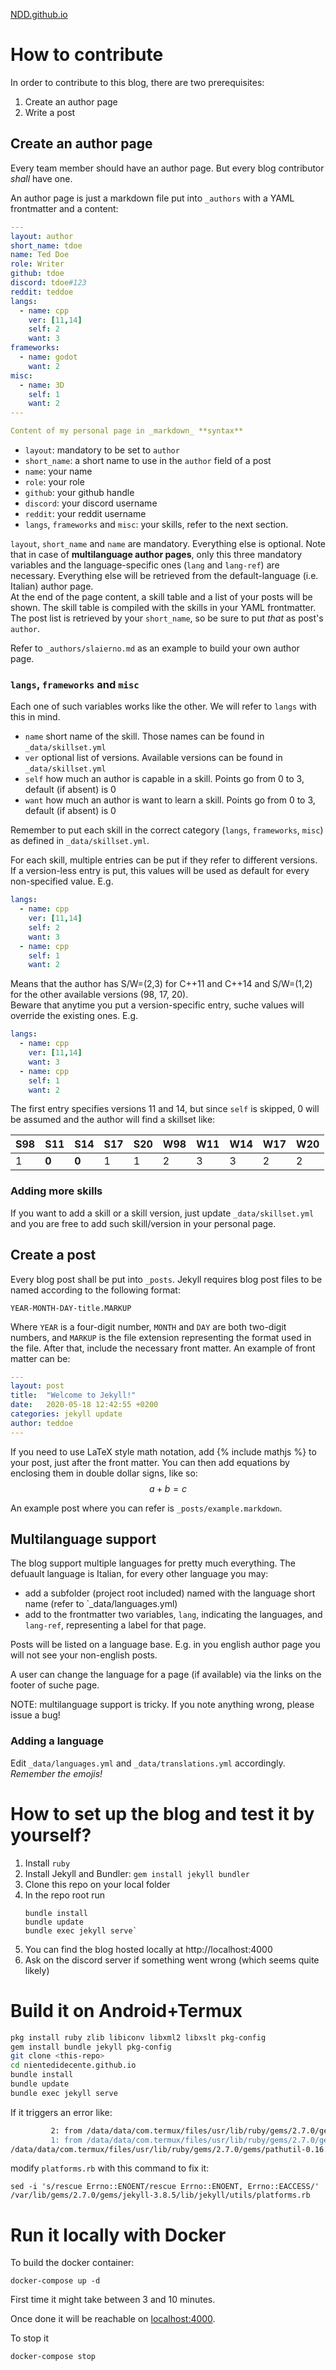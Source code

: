 [NDD.github.io](https://nientedidecente.github.io)


# How to contribute

In order to contribute to this blog, there are two prerequisites:

1. Create an author page
2. Write a post

## Create an author page

Every team member should have an author page. But every blog contributor _shall_ have one.

An author page is just a markdown file put into `_authors` with a YAML frontmatter and a content:

```yaml
---
layout: author
short_name: tdoe
name: Ted Doe
role: Writer
github: tdoe
discord: tdoe#123
reddit: teddoe
langs:
  - name: cpp
    ver: [11,14]
    self: 2
    want: 3
frameworks:
  - name: godot
    want: 2
misc:
  - name: 3D
    self: 1
    want: 2
---

Content of my personal page in _markdown_ **syntax**
```

* `layout`: mandatory to be set to `author`
* `short_name`: a short name to use in the `author` field of a post
* `name`: your name
* `role`: your role
* `github`: your github handle
* `discord`: your discord username
* `reddit`: your reddit username
* `langs`, `frameworks` and `misc`: your skills, refer to the next section.

`layout`, `short_name` and `name` are mandatory. Everything else is optional. Note that in case of **multilanguage author pages**, only this three mandatory variables and the language-specific ones (`lang` and `lang-ref`) are necessary. Everything else will be retrieved from the default-language (i.e. Italian) author page.  
At the end of the page content, a skill table and a list of your posts will be shown. The skill table is compiled with the skills in your YAML frontmatter. The post list is retrieved by your `short_name`, so be sure to put _that_ as post's `author`.

Refer to `_authors/slaierno.md` as an example to build your own author page.

### `langs`, `frameworks` and `misc`

Each one of such variables works like the other. We will refer to `langs` with this in mind.

* `name` short name of the skill. Those names can be found in `_data/skillset.yml`
* `ver` optional list of versions. Available versions can be found in `_data/skillset.yml`
* `self` how much an author is capable in a skill. Points go from 0 to 3, default (if absent) is 0
* `want` how much an author is want to learn a  skill. Points go from 0 to 3, default (if absent) is 0

Remember to put each skill in the correct category (`langs`, `frameworks`, `misc`) as defined in `_data/skillset.yml`.

For each skill, multiple entries can be put if they refer to different versions. If a version-less entry is put, this values will be used as default for every non-specified value. E.g.

```yaml
langs:
  - name: cpp
    ver: [11,14]
    self: 2
    want: 3
  - name: cpp
    self: 1
    want: 2
```
Means that the author has S/W=(2,3) for C++11 and C++14 and S/W=(1,2) for the other available versions (98, 17, 20).  
Beware that anytime you put a version-specific entry, suche values will override the existing ones. E.g.
```yaml
langs:
  - name: cpp
    ver: [11,14]
    want: 3
  - name: cpp
    self: 1
    want: 2
```
The first entry specifies versions 11 and 14, but since `self` is skipped, 0 will be assumed and the author will find a skillset like:

| S98 | S11   | S14   | S17 | S20 | W98 | W11 | W14 | W17 | W20 |
| --- | ----- | ----- | --- | --- | --- | --- | --- | --- | --- |
| 1   | **0** | **0** | 1   | 1   | 2   | 3   | 3   | 2   | 2   |

### Adding more skills

If you want to add a skill or a skill version, just update `_data/skillset.yml` and you are free to add such skill/version in your personal page.

## Create a post

Every blog post shall be put into `_posts`. Jekyll requires blog post files to be named according to the following format:

`YEAR-MONTH-DAY-title.MARKUP`

Where `YEAR` is a four-digit number, `MONTH` and `DAY` are both two-digit numbers, and `MARKUP` is the file extension representing the format used in the file. After that, include the necessary front matter. An example of front matter can be:

```yaml
---
layout: post
title:  "Welcome to Jekyll!"
date:   2020-05-18 12:42:55 +0200
categories: jekyll update
author: teddoe
---
```

If you need to use LaTeX style math notation, add {% include mathjs %} to your post, just after the front matter.
You can then add equations by enclosing them in double dollar signs, like so: $$ a + b = c $$ 

An example post where you can refer is `_posts/example.markdown`.

## Multilanguage support

The blog support multiple languages for pretty much everything. The defuault language is Italian, for every other language you may:
* add a subfolder (project root included) named with the language short name (refer to `_data/languages.yml)
* add to the frontmatter two variables, `lang`, indicating the languages, and `lang-ref`, representing a label for that page.

Posts will be listed on a language base. E.g. in you english author page you will not see your non-english posts.

A user can change the language for a page (if available) via the links on the footer of suche page.

NOTE: multilanguage support is tricky. If you note anything wrong, please issue a bug!

### Adding a language

Edit `_data/languages.yml` and `_data/translations.yml` accordingly. _Remember the emojis!_

# How to set up the blog and test it by yourself?

1. Install `ruby`
2. Install Jekyll and Bundler:
    `gem install jekyll bundler`
3. Clone this repo on your local folder
4. In the repo root run
    ```
    bundle install
    bundle update
    bundle exec jekyll serve`
    ```
5. You can find the blog hosted locally at http://localhost:4000
6. Ask on the discord server if something went wrong (which seems quite likely)

# Build it on Android+Termux

```sh
pkg install ruby zlib libiconv libxml2 libxslt pkg-config
gem install bundle jekyll pkg-config
git clone <this-repo>
cd nientedidecente.github.io
bundle install
bundle update
bundle exec jekyll serve
```

If it triggers an error like:

```sh
         2: from /data/data/com.termux/files/usr/lib/ruby/gems/2.7.0/gems/jekyll-3.8.5/lib/jekyll/utils/platforms.rb:75:in proc_version'
         1: from /data/data/com.termux/files/usr/lib/ruby/gems/2.7.0/gems/pathutil-0.16.2/lib/pathutil.rb:502:in read'
/data/data/com.termux/files/usr/lib/ruby/gems/2.7.0/gems/pathutil-0.16.2/lib/pathutil.rb:502:in `read': Permission denied @ rb_sysopen - /proc/version (Errno::EACCES)
```

modify `platforms.rb` with this command to fix it:

```
sed -i 's/rescue Errno::ENOENT/rescue Errno::ENOENT, Errno::EACCESS/' /var/lib/gems/2.7.0/gems/jekyll-3.8.5/lib/jekyll/utils/platforms.rb
```

# Run it locally with Docker

To build the docker container:
```
docker-compose up -d
```

First time it might take between 3 and 10 minutes.

Once done it will be reachable on [localhost:4000](http://localhost:4000).

To stop it
```
docker-compose stop
```
